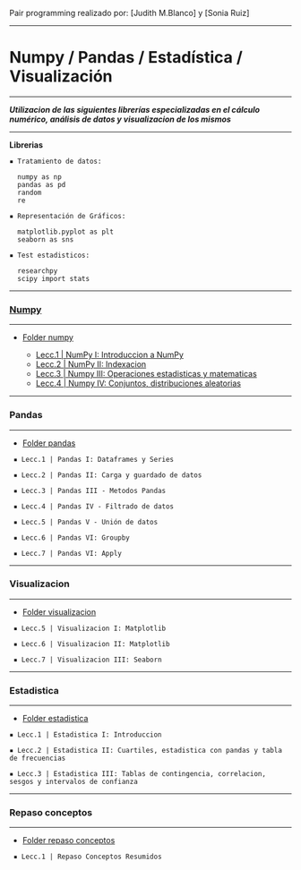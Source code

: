 Pair programming realizado por: [Judith M.Blanco] y [Sonia Ruiz]  


--------------------------
# Numpy / Pandas  / Estadística / Visualización 
--------------------------

***Utilizacion de las siguientes librerías especializadas en el cálculo numérico, análisis de datos y visualizacion de los mismos***

---

**Librerias** 

    ▪ Tratamiento de datos:

      numpy as np
      pandas as pd
      random 
      re

    ▪ Representación de Gráficos:

      matplotlib.pyplot as plt
      seaborn as sns

    ▪ Test estadisticos:

      researchpy 
      scipy import stats

---------------------------
###  [Numpy](https://github.com/solkiria/bootcamp_adalab/tree/main/pairprogramming/module2-sprint1/numpy)
 ---------------------------
 
   *  [Folder numpy](https://github.com/solkiria/bootcamp_adalab/tree/main/pairprogramming/module2-sprint1/numpy)
     
       * [Lecc.1 | NumPy I: Introduccion a NumPy](./numpy/pairprog-numpy-leccion1-numpy1.ipynb)
       * [Lecc.2 | NumPy II: Indexacion](./numpy/pairprog-numpy-leccion2-indexacion.ipynb)
       * [Lecc.3 | Numpy III: Operaciones estadisticas y matematicas](./numpy/pairprog-numpy-leccion3-numpy3.ipynb)
       * [Lecc.4 | Numpy IV: Conjuntos, distribuciones aleatorias](./numpy/pairprog-numpy-leccion4-conj_distrib_aleatorias.ipynb)



---------------------------
### Pandas 
 ---------------------------

   *  [Folder pandas](https://github.com/solkiria/bootcamp_adalab/tree/main/pairprogramming/module2-sprint1/pandas)

     ▪ Lecc.1 | Pandas I: Dataframes y Series

     ▪ Lecc.2 | Pandas II: Carga y guardado de datos

     ▪ Lecc.3 | Pandas III - Metodos Pandas

     ▪ Lecc.4 | Pandas IV - Filtrado de datos 

     ▪ Lecc.5 | Pandas V - Unión de datos

     ▪ Lecc.6 | Pandas VI: Groupby

     ▪ Lecc.7 | Pandas VI: Apply


---------------------------
### Visualizacion 
 ---------------------------

   *  [Folder visualizacion](https://github.com/solkiria/bootcamp_adalab/tree/main/pairprogramming/module2-sprint1/visualizacion)

     ▪ Lecc.5 | Visualizacion I: Matplotlib

     ▪ Lecc.6 | Visualizacion II: Matplotlib

     ▪ Lecc.7 | Visualizacion III: Seaborn


---------------------------
### Estadistica 
 ---------------------------

   *  [Folder estadistica](https://github.com/solkiria/bootcamp_adalab/tree/main/pairprogramming/module2-sprint1/estadistica) 

    ▪ Lecc.1 | Estadistica I: Introduccion

    ▪ Lecc.2 | Estadistica II: Cuartiles, estadistica con pandas y tabla de frecuencias

    ▪ Lecc.3 | Estadistica III: Tablas de contingencia, correlacion, sesgos y intervalos de confianza

---------------------------
### Repaso conceptos  
 ---------------------------
 
   *  [Folder repaso conceptos](https://github.com/solkiria/bootcamp_adalab/tree/main/pairprogramming/module2-sprint1/repaso%20conceptos%20estadistica%20y%20visualizacion) 

     ▪ Lecc.1 | Repaso Conceptos Resumidos
  

